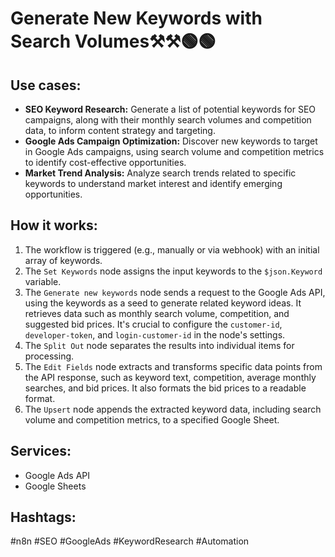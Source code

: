 # Generate New Keywords with Search Volumes⚒️⚒️🟢🟢

## Use cases:
- **SEO Keyword Research:** Generate a list of potential keywords for SEO campaigns, along with their monthly search volumes and competition data, to inform content strategy and targeting.
- **Google Ads Campaign Optimization:** Discover new keywords to target in Google Ads campaigns, using search volume and competition metrics to identify cost-effective opportunities.
- **Market Trend Analysis:** Analyze search trends related to specific keywords to understand market interest and identify emerging opportunities.

## How it works:
1.  The workflow is triggered (e.g., manually or via webhook) with an initial array of keywords.
2.  The `Set Keywords` node assigns the input keywords to the `$json.Keyword` variable.
3.  The `Generate new keywords` node sends a request to the Google Ads API, using the keywords as a seed to generate related keyword ideas. It retrieves data such as monthly search volume, competition, and suggested bid prices.  It's crucial to configure the `customer-id`, `developer-token`, and `login-customer-id` in the node's settings.
4.  The `Split Out` node separates the results into individual items for processing.
5.  The `Edit Fields` node extracts and transforms specific data points from the API response, such as keyword text, competition, average monthly searches, and bid prices. It also formats the bid prices to a readable format.
6.  The `Upsert` node appends the extracted keyword data, including search volume and competition metrics, to a specified Google Sheet.

## Services:
- Google Ads API
- Google Sheets

## Hashtags:
#n8n #SEO #GoogleAds #KeywordResearch #Automation
